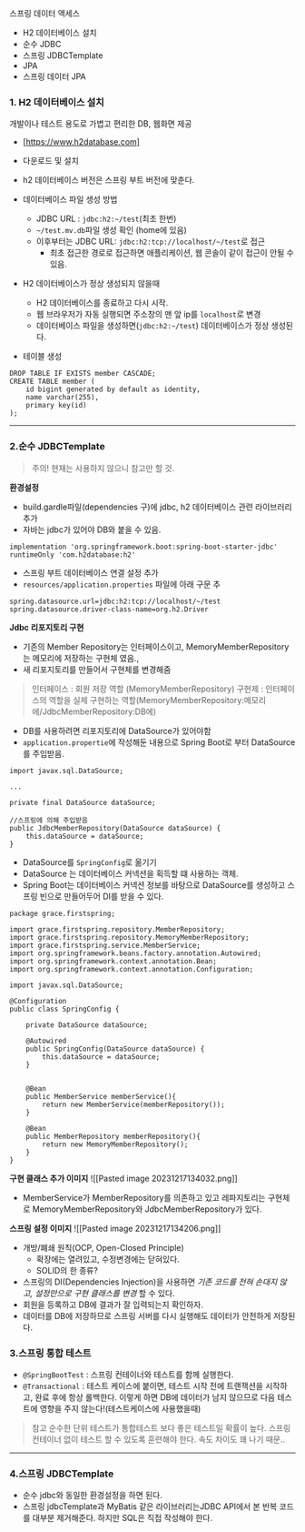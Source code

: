 스프링 데이터 액세스
- H2 데이터베이스 설치
- 순수 JDBC
- 스프링 JDBCTemplate
- JPA
- 스프링 데이터 JPA

### 1. H2 데이터베이스 설치
 개발이나 테스트 용도로 가볍고 편리한 DB, 웹화면 제공
 - [https://www.h2database.com]
 - 다운로드 및 설치
 - h2 데이터베이스 버전은 스프링 부트 버전에 맞춘다.
 - 데이터베이스 파일 생성 방법
	 - JDBC URL : `jdbc:h2:~/test`(최초 한번)
	 - `~/test.mv.db`파일 생성 확인 (home에 있음)
	 - 이후부터는 JDBC URL: `jdbc:h2:tcp://localhost/~/test`로 접근
		 - 최초 접근한 경로로 접근하면 애플리케이션, 웹 콘솔이 같이 접근이 안될 수 있음.

- H2 데이터베이스가 정상 생성되지 않을때
	- H2 데이터베이스를 종료하고 다시 시작.
	- 웹 브라우저가 자동 실행되면 주소창의 맨 앞 ip를 `localhost`로 변경
	- 데이터베이스 파일을 생성하면(`jdbc:h2:~/test`) 데이터베이스가 정상 생성된다.

- 테이블 생성
```
DROP TABLE IF EXISTS member CASCADE;
CREATE TABLE member (
	id bigint generated by default as identity,
	name varchar(255),
	primary key(id)
);
```

***

### 2.순수 JDBCTemplate 
>주의! 현재는 사용하지 않으니 참고만 할 것.

**환경설정**
- build.gardle파일(dependencies 구)에 jdbc, h2 데이터베이스 관련 라이브러리 추가
- 자바는 jdbc가 있어야 DB와 붙을 수 있음.
```
implementation 'org.springframework.boot:spring-boot-starter-jdbc'
runtimeOnly 'com.h2database:h2'
```

- 스프링 부트 데이터베이스 연결 설정 추가
- `resources/application.properties` 파일에 아래 구문 추
```
spring.datasource.url=jdbc:h2:tcp://localhost/~/test
spring.datasource.driver-class-name=org.h2.Driver
```


**Jdbc 리포지토리 구현**
- 기존의 Member Repository는 인터페이스이고, MemoryMemberRepository는 메모리에 저장하는 구현체 였음.,
- 새 리포지토리를 만들어서 구현체를 변경해줌

> 인터페이스 : 회원 저장 역할 (MemoryMemberRepository)
> 구현제 : 인터페이스의 역할을 실제 구현하는 역할(MemoryMemberRepository:메모리에/JdbcMemberRepository:DB에)

- DB를 사용하려면 리포지토리에 DataSource가 있어야함
- `application.propertie`에 작성해둔 내용으로 Spring Boot로 부터 DataSource를 주입받음.
```
import javax.sql.DataSource;

...

private final DataSource dataSource;  

//스프링에 의해 주입받음
public JdbcMemberRepository(DataSource dataSource) {  
    this.dataSource = dataSource;  
}
```

- DataSource를 `SpringConfig`로 옮기기
- DataSource 는 데이터베이스 커넥션을 획득할 떄 사용하는 객체.
- Spring Boot는 데이터베이스 커넥션 정보를 바탕으로 DataSource를 생성하고 스프링 빈으로 만들어두어 DI를 받을 수 있다.
```
package grace.firstspring;  
  
import grace.firstspring.repository.MemberRepository;  
import grace.firstspring.repository.MemoryMemberRepository;  
import grace.firstspring.service.MemberService;  
import org.springframework.beans.factory.annotation.Autowired;  
import org.springframework.context.annotation.Bean;  
import org.springframework.context.annotation.Configuration;  
  
import javax.sql.DataSource;  
  
@Configuration  
public class SpringConfig {  
  
    private DataSource dataSource;  
  
    @Autowired  
    public SpringConfig(DataSource dataSource) {  
        this.dataSource = dataSource;  
    }  
  
  
    @Bean  
    public MemberService memberService(){  
        return new MemberService(memberRepository());  
    }  
  
    @Bean  
    public MemberRepository memberRepository(){  
        return new MemoryMemberRepository();  
    }  
}
```

**구현 클래스 추가 이미지**
![[Pasted image 20231217134032.png]]
- MemberService가 MemberRepository를 의존하고 있고 레파지토리는 구현체로 MemoryMemberRepository와 JdbcMemberRepository가 있다.


**스프링 설정 이미지**
![[Pasted image 20231217134206.png]]
- 개방/폐쇄 원칙(OCP, Open-Closed Principle)
	- 확장에는 열려있고, 수정변경에는 닫혀있다.
	- SOLID의 한 종류?
- 스프링의 DI(Dependencies Injection)을 사용하면 *기존 코드를 전혀 손대지 않고, 설정만으로 구현 클래스를 변경* 할 수 있다.
- 회원을 등록하고 DB에 결과가 잘 입력되는지 확인하자.
- 데이터를 DB에 저장하므로 스프링 서버를 다시 실행해도 데이터가 안전하게 저장된다.


### 3.스프링 통합 테스트
- `@SpringBootTest` : 스프링 컨테이너와 테스트를 함께 실행한다.
- `@Transactional` : 테스트 케이스에 붙이면, 테스트 시작 전에 트랜잭션을 시작하고, 완료 후에 항상 롤백한다. 이렇게 하면 DB에 데이터가 남지 않으므로 다음 테스트에 영향을 주지 않는다!(테스트케이스에 사용했을때)

>참고
>순수한 단위 테스트가 통합테스트 보다 좋은 테스트일 확률이 높다. 스프링 컨테이너 없이 테스트 할 수 있도록 훈련해야 한다. 속도 차이도 꽤 나기 때문..

***

### 4.스프링 JDBCTemplate 
- 순수 jdbc와 동일한 환경설정을 하면 된다.
- 스프링 jdbcTemplate과 MyBatis 같은 라이브러리는JDBC API에서 본 반복 코드를 대부분 제거해준다. 하지만 SQL은 직접 작성해야 한다.